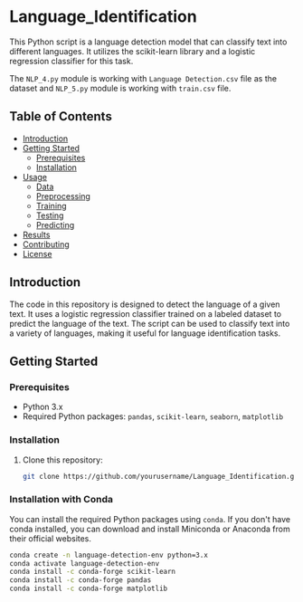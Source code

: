 # Language_Identification

This Python script is a language detection model that can classify text into different languages. It utilizes the scikit-learn library and a logistic regression classifier for this task.

The `NLP_4.py` module is working with `Language Detection.csv` file as the dataset and `NLP_5.py` module is working with `train.csv` file.

## Table of Contents

- [Introduction](#introduction)
- [Getting Started](#getting-started)
  - [Prerequisites](#prerequisites)
  - [Installation](#installation)
- [Usage](#usage)
  - [Data](#data)
  - [Preprocessing](#preprocessing)
  - [Training](#training)
  - [Testing](#testing)
  - [Predicting](#predicting)
- [Results](#results)
- [Contributing](#contributing)
- [License](#license)

## Introduction

The code in this repository is designed to detect the language of a given text. It uses a logistic regression classifier trained on a labeled dataset to predict the language of the text. The script can be used to classify text into a variety of languages, making it useful for language identification tasks.

## Getting Started

### Prerequisites

- Python 3.x
- Required Python packages: `pandas`, `scikit-learn`, `seaborn`, `matplotlib`

### Installation

1. Clone this repository:

   ```bash
   git clone https://github.com/yourusername/Language_Identification.git


### Installation with Conda

You can install the required Python packages using `conda`. If you don't have conda installed, you can download and install Miniconda or Anaconda from their official websites.

```bash
conda create -n language-detection-env python=3.x
conda activate language-detection-env
conda install -c conda-forge scikit-learn
conda install -c conda-forge pandas
conda install -c conda-forge matplotlib


